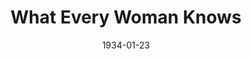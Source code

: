 ---
title: What Every Woman Knows
date: 1934-01-23
opening_date: 1934-01-23
closing_date:
layout: productions
playbill:
Theatre: Theatre Jacksonville
cast:
- James Wylie: Birt Byrd
- John Shand: Burton Barrs
- David Wylie: Edward Solomon
- French Maid: Frances Coleman
- English Maid: Grace Seagraves
- Maggie Wylie: Justine Rehnborg
- Lady Sibyl Tenterden: Mary Helen Gray
- Aleck Wylie: Robert Tracy
- Mr. Venables: William Frances Courtney
- Comtesse de la Briere: Zide F. Broward
crew:
- Director: Margaret Pumpelly
understudies:
orchestra:
---